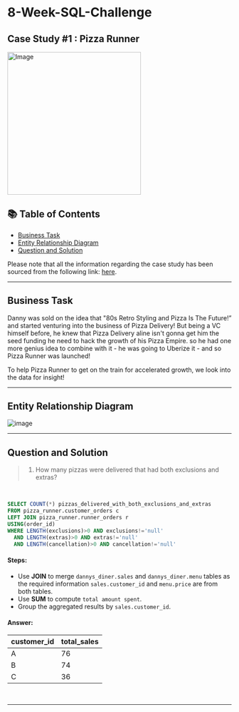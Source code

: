 # 8-Week-SQL-Challenge
## Case Study #1 : Pizza Runner

<img src="https://user-images.githubusercontent.com/81607668/127271856-3c0d5b4a-baab-472c-9e24-3c1e3c3359b2.png" alt="Image" width="300" height="320">

## 📚 Table of Contents
- [Business Task](#business-task)
- [Entity Relationship Diagram](#entity-relationship-diagram)
- [Question and Solution](#question-and-solution)

Please note that all the information regarding the case study has been sourced from the following link: [here](https://8weeksqlchallenge.com/case-study-2/). 

***

## Business Task
Danny was sold on the idea that "80s Retro Styling and Pizza Is The Future!” and started venturing into the business of Pizza Delivery! But being a VC himself before, he knew that Pizza Delivery aline isn't gonna get him the seed funding he need to hack the growth of his Pizza Empire. so he had one more genius idea to combine with it - he was going to Uberize it - and so Pizza Runner was launched!

To help Pizza Runner to get on the train for accelerated growth, we look into the data for insight!

***

## Entity Relationship Diagram

![image](https://github.com/katiehuangx/8-Week-SQL-Challenge/assets/81607668/78099a4e-4d0e-421f-a560-b72e4321f530)

***

## Question and Solution 

> 1. How many pizzas were delivered that had both exclusions and extras?
<br>

````sql
SELECT COUNT(*) pizzas_delivered_with_both_exclusions_and_extras
FROM pizza_runner.customer_orders c
LEFT JOIN pizza_runner.runner_orders r
USING(order_id)
WHERE LENGTH(exclusions)>0 AND exclusions!='null'
  AND LENGTH(extras)>0 AND extras!='null'
  AND LENGTH(cancellation)>0 AND cancellation!='null'
````

#### Steps:
- Use **JOIN** to merge `dannys_diner.sales` and `dannys_diner.menu` tables as the required information `sales.customer_id` and `menu.price` are from both tables.
- Use **SUM** to compute `total amount spent`.
- Group the aggregated results by `sales.customer_id`. 

#### Answer:
| customer_id | total_sales |
| ----------- | ----------- |
| A           | 76          |
| B           | 74          |
| C           | 36          |

<br>

***

<br>
